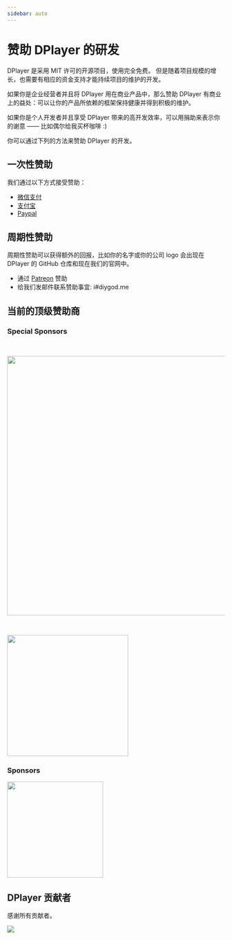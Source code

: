 ```yaml
---
sidebar: auto
---
```


# 赞助 DPlayer 的研发

DPlayer 是采用 MIT 许可的开源项目，使用完全免费。 但是随着项目规模的增长，也需要有相应的资金支持才能持续项目的维护的开发。

如果你是企业经营者并且将 DPlayer 用在商业产品中，那么赞助 DPlayer 有商业上的益处：可以让你的产品所依赖的框架保持健康并得到积极的维护。

如果你是个人开发者并且享受 DPlayer 带来的高开发效率，可以用捐助来表示你的谢意 —— 比如偶尔给我买杯咖啡 :)

你可以通过下列的方法来赞助 DPlayer 的开发。

## 一次性赞助

我们通过以下方式接受赞助：

- [微信支付](https://i.imgur.com/aq6PtWa.png)
- [支付宝](https://i.imgur.com/wv1Pj2k.png)
- [Paypal](https://www.paypal.me/DIYgod)

## 周期性赞助

周期性赞助可以获得额外的回报，比如你的名字或你的公司 logo 会出现在 DPlayer 的 GitHub 仓库和现在我们的官网中。

- 通过 [Patreon](https://www.patreon.com/DIYgod) 赞助
- 给我们发邮件联系赞助事宜: i#diygod.me

## 当前的顶级赞助商

### Special Sponsors

&nbsp;

<a href="https://www.polyv.net/?f=git_DPlayer-20190518-02" target="_blank">
    <img width="600px" src="https://i.loli.net/2019/06/03/5cf4028f7b8f716387.gif">
</a>

&nbsp;

<a href="https://www.9ccms.net" target="_blank">
    <img width="280px" src="https://i.imgur.com/YBV6kfb.png">
</a>

### Sponsors

<a href="https://www.dogecloud.com/?ref=dplayer" target="_blank">
    <img width="222px" src="https://i.imgur.com/BBKXPAp.png">
</a>

## DPlayer 贡献者

感谢所有贡献者。

<a href="https://github.com/MoePlayer/DPlayer/graphs/contributors"><img src="https://opencollective.com/DPlayer/contributors.svg?width=890" /></a>